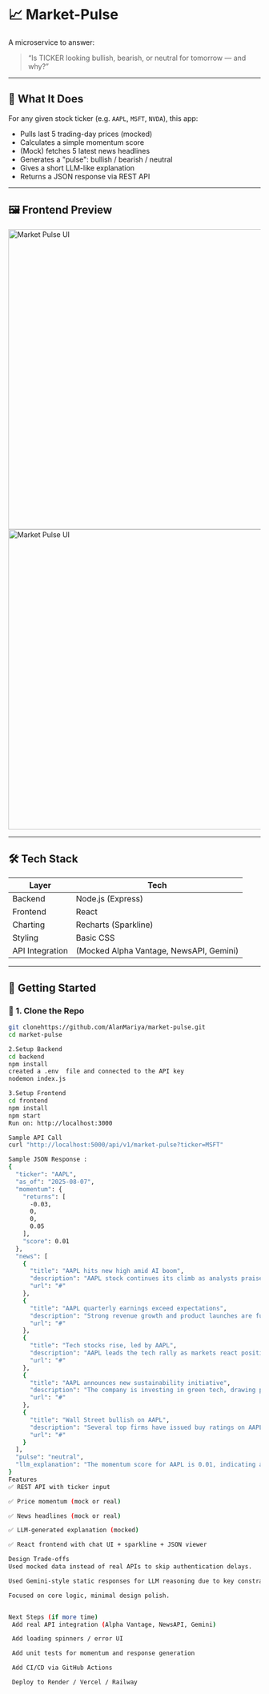 # 📈 Market-Pulse

A microservice to answer:

> “Is TICKER looking bullish, bearish, or neutral for tomorrow — and why?”

---

## 🧠 What It Does

For any given stock ticker (e.g. `AAPL`, `MSFT`, `NVDA`), this app:
- Pulls last 5 trading-day prices (mocked)
- Calculates a simple momentum score
- (Mock) fetches 5 latest news headlines
- Generates a "pulse": bullish / bearish / neutral
- Gives a short LLM-like explanation
- Returns a JSON response via REST API

---

## 🖼️ Frontend Preview

<img src="[./screenshots/ui-preview.png](https://github.com/AlanMariya/market-pulse/blob/main/Frontend%20Preview%202.png)" alt="Market Pulse UI" width="600"/>

<img src="[./screenshots/ui-preview.png](https://github.com/AlanMariya/market-pulse/blob/main/Frontend%20Preview%202.png)" alt="Market Pulse UI" width="600"/>

---

## 🛠️ Tech Stack

| Layer | Tech |
|-------|------|
| Backend | Node.js (Express) |
| Frontend | React |
| Charting | Recharts (Sparkline) |
| Styling | Basic CSS |
| API Integration | (Mocked Alpha Vantage, NewsAPI, Gemini) |

---

## 🚀 Getting Started

### 🔧 1. Clone the Repo

```bash
git clonehttps://github.com/AlanMariya/market-pulse.git
cd market-pulse

2.Setup Backend
cd backend
npm install
created a .env  file and connected to the API key
nodemon index.js

3.Setup Frontend
cd frontend
npm install
npm start
Run on: http://localhost:3000

Sample API Call 
curl "http://localhost:5000/api/v1/market-pulse?ticker=MSFT"

Sample JSON Response :
{
  "ticker": "AAPL",
  "as_of": "2025-08-07",
  "momentum": {
    "returns": [
      -0.03,
      0,
      0,
      0.05
    ],
    "score": 0.01
  },
  "news": [
    {
      "title": "AAPL hits new high amid AI boom",
      "description": "AAPL stock continues its climb as analysts praise its AI innovations.",
      "url": "#"
    },
    {
      "title": "AAPL quarterly earnings exceed expectations",
      "description": "Strong revenue growth and product launches are fueling investor confidence.",
      "url": "#"
    },
    {
      "title": "Tech stocks rise, led by AAPL",
      "description": "AAPL leads the tech rally as markets react positively to global cues.",
      "url": "#"
    },
    {
      "title": "AAPL announces new sustainability initiative",
      "description": "The company is investing in green tech, drawing praise from environmental groups.",
      "url": "#"
    },
    {
      "title": "Wall Street bullish on AAPL",
      "description": "Several top firms have issued buy ratings on AAPL for the coming quarter.",
      "url": "#"
    }
  ],
  "pulse": "neutral",
  "llm_explanation": "The momentum score for AAPL is 0.01, indicating a neutral trend. Recent headlines (5) support this assessment with topics ranging from earnings to innovation."
}
Features
✅ REST API with ticker input

✅ Price momentum (mock or real)

✅ News headlines (mock or real)

✅ LLM-generated explanation (mocked)

✅ React frontend with chat UI + sparkline + JSON viewer

Design Trade-offs
Used mocked data instead of real APIs to skip authentication delays.

Used Gemini-style static responses for LLM reasoning due to key constraints.

Focused on core logic, minimal design polish.


Next Steps (if more time)
 Add real API integration (Alpha Vantage, NewsAPI, Gemini)

 Add loading spinners / error UI

 Add unit tests for momentum and response generation

 Add CI/CD via GitHub Actions

 Deploy to Render / Vercel / Railway

 
